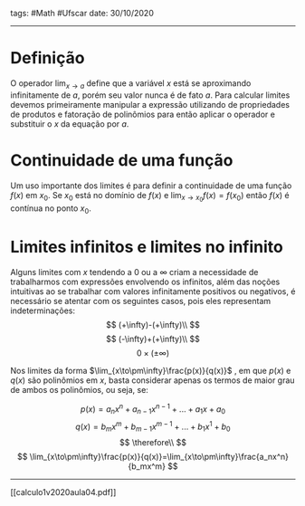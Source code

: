 tags: #Math #Ufscar 
date: 30/10/2020

---

# Definição
O operador $\lim_{x\to a}$ define que a variável $x$ está se aproximando infinitamente de $a$, porém seu valor nunca é de fato $a$. Para calcular limites devemos primeiramente manipular a expressão utilizando de propriedades de produtos e fatoração de polinômios para então aplicar o operador e substituir o $x$ da equação por $a$.

# Continuidade de uma função
Um uso importante dos limites é para definir a continuidade de uma função $f(x)$ em $x_0$. Se $x_0$ está no domínio de $f(x)$ e $\lim_{x\to x_0}f(x)=f(x_0)$ então $f(x)$ é contínua no ponto $x_0$.

# Limites infinitos e limites no infinito
Alguns limites com $x$ tendendo a $0$ ou a $\infty$ criam a necessidade de trabalharmos com expressões envolvendo os infinitos, além das noções intuitivas ao se trabalhar com valores infinitamente positivos ou negativos, é necessário se atentar com os seguintes casos, pois eles representam indeterminações:
$$
(+\infty)-(+\infty)\\
$$
$$
(-\infty)+(+\infty)\\
$$
$$
0\times(\pm \infty)
$$

Nos limites da forma $\lim_{x\to\pm\infty}\frac{p(x)}{q(x)}$ , em que $p(x)$ e $q(x)$ são polinômios em $x$, basta considerar apenas os termos de maior grau de ambos os polinômios, ou seja, se:

$$
p(x)=a_nx^n+a_{n-1}x^{n-1}+...+a_1x+a_0
$$
$$
q(x)=b_mx^m+b_{m-1}x^{m-1}+...+b_1x^1+b_0
$$
$$
\therefore\\
$$
$$
\lim_{x\to\pm\infty}\frac{p(x)}{q(x)}=\lim_{x\to\pm\infty}\frac{a_nx^n}{b_mx^m}
$$

---

[[calculo1v2020aula04.pdf]]